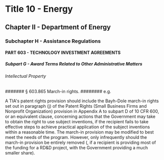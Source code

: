 
# Title 10 - Energy
## Chapter II - Department of Energy
### Subchapter H - Assistance Regulations
#### PART 603 - TECHNOLOGY INVESTMENT AGREEMENTS
##### Subpart G - Award Terms Related to Other Administrative Matters
###### Intellectual Property
####### § 603.865 March-in rights.
######## e.g.

A TIA's patent rights provision should include the Bayh-Dole march-in rights set out in paragraph (j) of the Patent Rights (Small Business Firms and Nonprofit Organization) provision in Appendix A to subpart D of 10 CFR 600, or an equivalent clause, concerning actions that the Government may take to obtain the right to use subject inventions, if the recipient fails to take effective steps to achieve practical application of the subject inventions within a reasonable time. The march-in provision may be modified to best meet the needs of the program. However, only infrequently should the march-in provision be entirely removed (, if a recipient is providing most of the funding for a RD&D project, with the Government providing a much smaller share).
